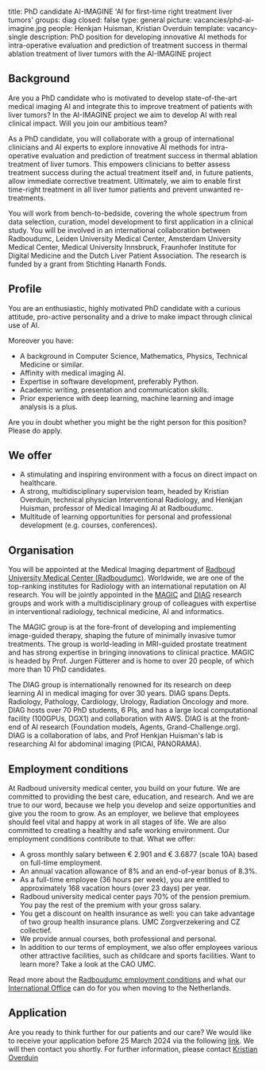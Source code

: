 title: PhD candidate AI-IMAGINE 'AI for first-time right treatment liver tumors'
groups: diag
closed: false
type: general
picture: vacancies/phd-ai-imagine.jpg
people: Henkjan Huisman, Kristian Overduin
template: vacancy-single
description: PhD position for developing innovative AI methods for intra-operative evaluation and prediction of treatment success in thermal ablation treatment of liver tumors with the AI-IMAGINE project

## Background
Are you a PhD candidate who is motivated to develop state-of-the-art medical imaging AI and integrate this to improve treatment of patients with liver tumors? In the AI-IMAGINE project we aim to develop AI with real clinical impact. Will you join our ambitious team? 

As a PhD candidate, you will collaborate with a group of international clinicians and AI experts to explore innovative AI methods for intra-operative evaluation and prediction of treatment success in thermal ablation treatment of liver tumors. This empowers clinicians to better assess treatment success during the actual treatment itself and, in future patients, allow immediate corrective treatment. Ultimately, we aim to enable first time-right treatment in all liver tumor patients and prevent unwanted re-treatments.

You will work from bench-to-bedside, covering the whole spectrum from data selection, curation, model development to first application in a clinical study. You will be involved in an international collaboration between Radboudumc, Leiden University Medical Center, Amsterdam University Medical Center, Medical University Innsbruck, Fraunhofer Institute for Digital Medicine and the Dutch Liver Patient Association. The research is funded by a grant from Stichting Hanarth Fonds.

## Profile
You are an enthusiastic, highly motivated PhD candidate with a curious attitude, pro-active personality and a drive to make impact through clinical use of AI.

Moreover you have:

- A background in Computer Science, Mathematics, Physics, Technical Medicine or similar.
- Affinity with medical imaging AI. 
- Expertise in software development, preferably Python. 
- Academic writing, presentation and communication skills.
- Prior experience with deep learning, machine learning and image analysis is a plus. 

Are you in doubt whether you might be the right person for this position? Please do apply.

## We offer
- A stimulating and inspiring environment with a focus on direct impact on healthcare.
- A strong, multidisciplinary supervision team, headed by Kristian Overduin, technical physician Interventional Radiology, and Henkjan Huisman, professor of Medical Imaging AI at Radboudumc. 
- Multitude of learning opportunities for personal and professional development (e.g. courses, conferences). 

## Organisation
You will be appointed at the Medical Imaging department of [Radboud University Medical Center (Radboudumc)](https://www.radboudumc.nl). Worldwide, we are one of the top-ranking institutes for Radiology with an international reputation on AI research. You will be jointly appointed in the [MAGIC](https://magicnijmegen.nl/) and [DIAG](https://www.diagnijmegen.nl) research groups and work with a multidisciplinary group of colleagues with expertise in interventional radiology, technical medicine, AI and informatics.

The MAGIC group is at the fore-front of developing and implementing image-guided therapy, shaping the future of minimally invasive tumor treatments. The group is world-leading in MRI-guided prostate treatment and has strong expertise in bringing innovations to clinical practice. MAGIC is headed by Prof. Jurgen Fütterer and is home to over 20 people, of which more than 10 PhD candidates.

The DIAG group is internationally renowned for its research on deep learning AI in medical imaging for over 30 years. DIAG spans Depts. Radiology, Pathology, Cardiology, Urology, Radiation Oncology and more. DIAG hosts over 70 PhD students, 6 PIs, and has a large local computational facility (100GPUs, DGX1) and collaboration with AWS. DIAG is at the front-end of AI research (Foundation models, Agents, Grand-Challenge.org). DIAG is a collaboration of labs, and Prof Henkjan Huisman's lab is researching AI for abdominal imaging (PICAI, PANORAMA).

## Employment conditions
At Radboud university medical center, you build on your future. We are committed to providing the best care, education, and research. And we are true to our word, because we help you develop and seize opportunities and give you the room to grow. As an employer, we believe that employees should feel vital and happy at work in all stages of life. We are also committed to creating a healthy and safe working environment. Our employment conditions contribute to that. What we offer: 

- A gross monthly salary between € 2.901 and € 3.6877 (scale 10A) based on full-time employment.
- An annual vacation allowance of 8% and an end-of-year bonus of 8.3%.
- As a full-time employee (36 hours per week), you are entitled to approximately 168 vacation hours (over 23 days) per year.
- Radboud university medical center pays 70% of the pension premium. You pay the rest of the premium with your gross salary.
- You get a discount on health insurance as well: you can take advantage of two group health insurance plans. UMC Zorgverzekering and CZ collectief.
- We provide annual courses, both professional and personal.
- In addition to our terms of employment, we also offer employees various other attractive facilities, such as childcare and sports facilities. Want to learn more? Take a look at the CAO UMC.

Read more about the [Radboudumc employment conditions](https://www.radboudumc.nl/en/working-at/what-do-we-offer/terms-conditions) and what our [International Office](https://www.radboudumc.nl/en/working-at/international-office) can do for you when moving to the Netherlands.

## Application
Are you ready to think further for our patients and our care? We would like to receive your application before 25 March 2024 via the following [link](https://www.radboudumc.nl/en/vacancies/141121-phd-candidate-ai-imagine-ai-for-first-time-right-treatment-liver-tumors). We will then contact you shortly. For further information, please contact [Kristian Overduin](mailto:Kristian.overduin@radboudumc.nl)
